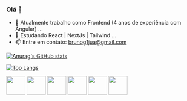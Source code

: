 ### Olá 👋

- 🔭 Atualmente trabalho como Frontend (4 anos de experiência com Angular) ...
- 🌱 Estudando React | NextJs | Tailwind ...
- 📫 Entre em contato: brunog1jua@gmail.com

[![Anurag's GitHub stats](https://github-readme-stats.vercel.app/api?username=brunojua&show_icons=true)](https://github.com/anuraghazra/github-readme-stats) 

[![Top Langs](https://github-readme-stats.vercel.app/api/top-langs/?username=brunojua&layout=donut)](https://github.com/anuraghazra/github-readme-stats)

<div style="display: inline_block">
  <img src="https://cdn.jsdelivr.net/gh/devicons/devicon/icons/angularjs/angularjs-plain.svg" height="50" />
  <img src="https://cdn.jsdelivr.net/gh/devicons/devicon/icons/react/react-original.svg" height="50" />
  <img src="https://cdn.jsdelivr.net/gh/devicons/devicon/icons/tailwindcss/tailwindcss-original-wordmark.svg" height="50" />
  <img src="https://cdn.jsdelivr.net/gh/devicons/devicon/icons/typescript/typescript-original.svg" height="50" />
  <img src="https://cdn.jsdelivr.net/gh/devicons/devicon/icons/html5/html5-original-wordmark.svg" height="50" />
  <img src="https://cdn.jsdelivr.net/gh/devicons/devicon/icons/css3/css3-original-wordmark.svg" height="50" />
</div>    
